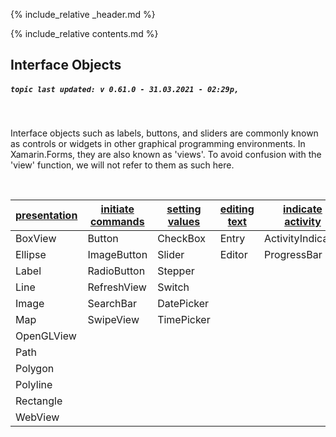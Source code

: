 {% include_relative _header.md %}

{% include_relative contents.md %}

Interface Objects
------
##### `topic last updated: v 0.61.0 - 31.03.2021 - 02:29p,`
<br /> 

Interface objects such as labels, buttons, and sliders are commonly known as controls or widgets in other graphical programming environments. In Xamarin.Forms, they are also known as 'views'. To avoid confusion with the 'view' function, we will not refer to them as such here.

<br /> 

| [presentation](views-io-present.md) | [initiate commands](views-io-initiate.md) | [setting values](views-io-setting.md) | [editing text](views-io-edit.md) | [indicate activity](views-io-indicate.md) | [display collections](views-io-display.md) |
|--------------|-------------------|----------------|--------------|-------------------|---------------------|
| BoxView      | Button            | CheckBox       | Entry        | ActivityIndicator | CarouselView        |
| Ellipse      | ImageButton       | Slider         | Editor       | ProgressBar       | CollectionView      |
| Label        | RadioButton       | Stepper        |              |                   | IndicatorView       |
| Line         | RefreshView       | Switch         |              |                   | ListView            |
| Image        | SearchBar         | DatePicker     |              |                   | Picker              |
| Map          | SwipeView         | TimePicker     |              |                   | TableView           |
| OpenGLView   |                   |                |              |                   |                     |
| Path         |                   |                |              |                   |                     |
| Polygon      |                   |                |              |                   |                     |
| Polyline     |                   |                |              |                   |                     |
| Rectangle    |                   |                |              |                   |                     |
| WebView      |                   |                |              |                   |                     |
